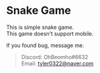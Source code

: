 # Snake Game

This is simple snake game.    
This game doesn't support mobile.
  
If you found bug, message me.
> Discord: OhBeomho#6632  
> Email: tyler0322@naver.com
